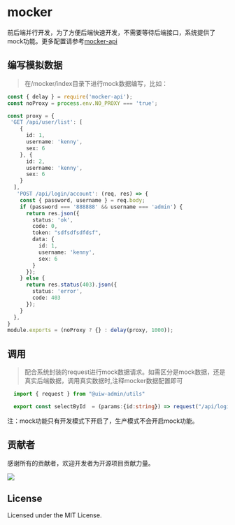 # mocker
前后端并行开发，为了方便后端快速开发，不需要等待后端接口，系统提供了mock功能。更多配置请参考[mocker-api](https://github.com/jaywcjlove/mocker-api)

## 编写模拟数据
> 在/mocker/index目录下进行mock数据编写，比如：

```ts
const { delay } = require('mocker-api');
const noProxy = process.env.NO_PROXY === 'true';

const proxy = {
 'GET /api/user/list': [
    {
      id: 1,
      username: 'kenny',
      sex: 6
    }, {
      id: 2,
      username: 'kenny',
      sex: 6
    }
  ],
   'POST /api/login/account': (req, res) => {
    const { password, username } = req.body;
    if (password === '888888' && username === 'admin') {
      return res.json({
        status: 'ok',
        code: 0,
        token: "sdfsdfsdfdsf",
        data: {
          id: 1,
          username: 'kenny',
          sex: 6
        }
      });
    } else {
      return res.status(403).json({
        status: 'error',
        code: 403
      });
    }
  },
}
module.exports = (noProxy ? {} : delay(proxy, 1000));
```

## 调用

> 配合系统封装的request进行mock数据请求。如需区分是mock数据，还是真实后端数据，调用真实数据时,注释mocker数据配置即可

```ts
  import { request } from "@uiw-admin/utils"

  export const selectById  = (params:{id:string}) => request("/api/login/account",{ method:"POST",body: { ...params } }) 
```

注：mock功能只有开发模式下开启了，生产模式不会开启mock功能。
<!--rehype:style=border-left: 8px solid #ffe564;background-color: #ffe56440;padding: 12px 16px;-->

## 贡献者

感谢所有的贡献者，欢迎开发者为开源项目贡献力量。

<a href="https://github.com/uiwjs/uiw-admin/graphs/contributors">
  <img src="https://uiwjs.github.io/uiw-admin/CONTRIBUTORS.svg" />
</a>

## License

Licensed under the MIT License.